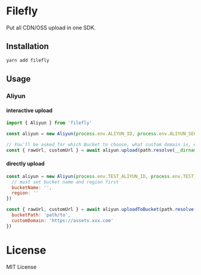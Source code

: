# Filefly

Put all CDN/OSS upload in one SDK.

## Installation

```bash
yarn add filefly
```

## Usage

### Aliyun

#### interactive upload

```js
import { Aliyun } from 'filefly'

const aliyun = new Aliyun(process.env.ALIYUN_ID, process.env.ALIYUN_SECRET)

// You'll be asked for which Bucket to choose, what custom domain is, or custom upload bucket path
const { rawUrl, customUrl } = await aliyun.upload(path.resolve(__dirname, 'demo.jpg'))
```

#### directly upload

```js
const aliyun = new Aliyun(process.env.TEST_ALIYUN_ID, process.env.TEST_ALIYUN_SECRET, {
  // must set bucket name and region first
  bucketName: '',
  region: ''
})

const { rawUrl, customUrl } = await aliyun.uploadToBucket(path.resolve(__dirname, './demo.jpg'), {
  bucketPath: 'path/to',
  customDomain: 'https://assets.xxx.com'
})
```

# License

MIT License
